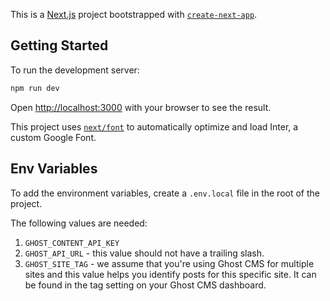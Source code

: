 This is a [Next.js](https://nextjs.org/) project bootstrapped with [`create-next-app`](https://github.com/vercel/next.js/tree/canary/packages/create-next-app).

## Getting Started

To run the development server:

```bash
npm run dev
```

Open [http://localhost:3000](http://localhost:3000) with your browser to see the result.

This project uses [`next/font`](https://nextjs.org/docs/basic-features/font-optimization) to automatically optimize and load Inter, a custom Google Font.

## Env Variables

To add the environment variables, create a `.env.local` file in the root of the project. 

The following values are needed:

1. `GHOST_CONTENT_API_KEY`
2. `GHOST_API_URL` - this value should not have a trailing slash.
3. `GHOST_SITE_TAG` - we assume that you're using Ghost CMS for multiple sites and this value helps you identify posts for this specific site. It can be found in the tag setting on your Ghost CMS dashboard. 
